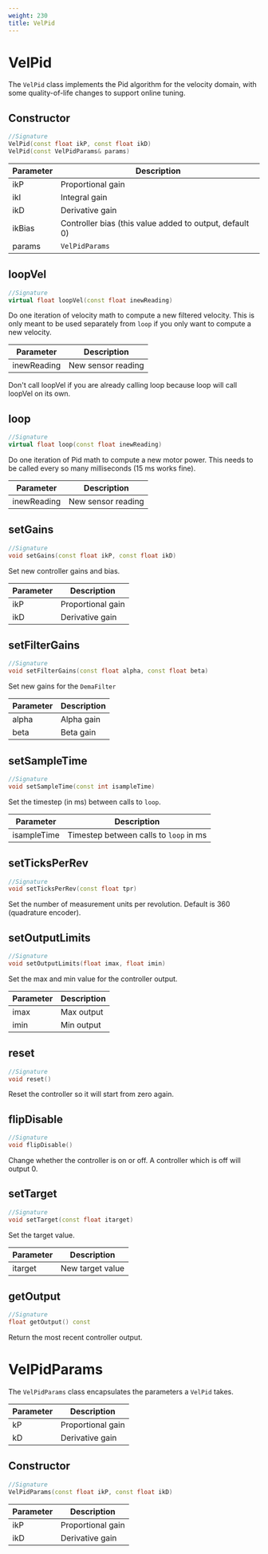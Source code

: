 ```yaml
---
weight: 230
title: VelPid
---
```


# VelPid

The `VelPid` class implements the Pid algorithm for the velocity domain, with some quality-of-life changes to support online tuning.

## Constructor

```c++
//Signature
VelPid(const float ikP, const float ikD)
VelPid(const VelPidParams& params)
```

Parameter | Description
----------|------------
ikP | Proportional gain
ikI | Integral gain
ikD | Derivative gain
ikBias | Controller bias (this value added to output, default 0)
params | `VelPidParams`

## loopVel

```c++
//Signature
virtual float loopVel(const float inewReading)
```

Do one iteration of velocity math to compute a new filtered velocity. This is only meant to be used separately from `loop` if you only want to compute a new velocity.

Parameter | Description
----------|------------
inewReading | New sensor reading

<aside class="notice">
Don't call loopVel if you are already calling loop because loop will call loopVel on its own.
</aside>

## loop

```c++
//Signature
virtual float loop(const float inewReading)
```

Do one iteration of Pid math to compute a new motor power. This needs to be called every so many milliseconds (15 ms works fine).

Parameter | Description
----------|------------
inewReading | New sensor reading

## setGains

```c++
//Signature
void setGains(const float ikP, const float ikD)
```

Set new controller gains and bias.

Parameter | Description
----------|------------
ikP | Proportional gain
ikD | Derivative gain

## setFilterGains

```c++
//Signature
void setFilterGains(const float alpha, const float beta)
```

Set new gains for the `DemaFilter`

Parameter | Description
----------|------------
alpha | Alpha gain
beta | Beta gain

## setSampleTime

```c++
//Signature
void setSampleTime(const int isampleTime)
```

Set the timestep (in ms) between calls to `loop`.

Parameter | Description
----------|------------
isampleTime | Timestep between calls to `loop` in ms

## setTicksPerRev

```c++
//Signature
void setTicksPerRev(const float tpr)
```

Set the number of measurement units per revolution. Default is 360 (quadrature encoder).

## setOutputLimits

```c++
//Signature
void setOutputLimits(float imax, float imin)
```

Set the max and min value for the controller output.

Parameter | Description
----------|------------
imax | Max output
imin | Min output

## reset

```c++
//Signature
void reset()
```

Reset the controller so it will start from zero again.

## flipDisable

```c++
//Signature
void flipDisable()
```

Change whether the controller is on or off. A controller which is off will output 0.

## setTarget

```c++
//Signature
void setTarget(const float itarget)
```

Set the target value.

Parameter | Description
----------|------------
itarget | New target value

## getOutput

```c++
//Signature
float getOutput() const
```

Return the most recent controller output.

# VelPidParams

The `VelPidParams` class encapsulates the parameters a `VelPid` takes.

Parameter | Description
----------|------------
kP | Proportional gain
kD | Derivative gain

## Constructor

```c++
//Signature
VelPidParams(const float ikP, const float ikD)
```

Parameter | Description
----------|------------
ikP | Proportional gain
ikD | Derivative gain
